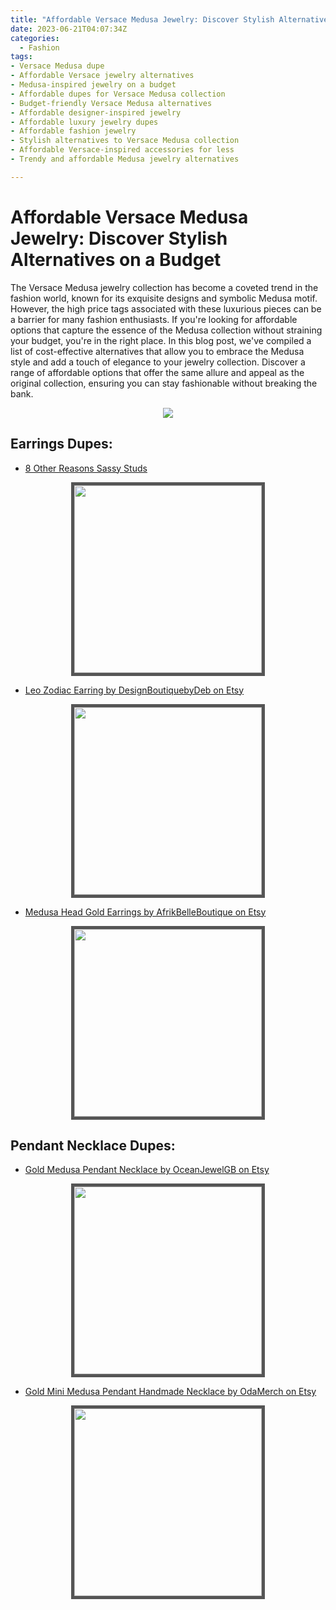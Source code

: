 ```yaml
---
title: "Affordable Versace Medusa Jewelry: Discover Stylish Alternatives on a Budget"
date: 2023-06-21T04:07:34Z
categories:
  - Fashion
tags:
- Versace Medusa dupe
- Affordable Versace jewelry alternatives
- Medusa-inspired jewelry on a budget
- Affordable dupes for Versace Medusa collection
- Budget-friendly Versace Medusa alternatives
- Affordable designer-inspired jewelry
- Affordable luxury jewelry dupes
- Affordable fashion jewelry
- Stylish alternatives to Versace Medusa collection
- Affordable Versace-inspired accessories for less
- Trendy and affordable Medusa jewelry alternatives

---
```


# Affordable Versace Medusa Jewelry: Discover Stylish Alternatives on a Budget

The Versace Medusa jewelry collection has become a coveted trend in the fashion world, known for its exquisite designs and symbolic Medusa motif. However, the high price tags associated with these luxurious pieces can be a barrier for many fashion enthusiasts. If you're looking for affordable options that capture the essence of the Medusa collection without straining your budget, you're in the right place. In this blog post, we've compiled a list of cost-effective alternatives that allow you to embrace the Medusa style and add a touch of elegance to your jewelry collection. Discover a range of affordable options that offer the same allure and appeal as the original collection, ensuring you can stay fashionable without breaking the bank.

<p align="center">
<a href="https://www.bloomingdales.com/shop/product/versace-medusa-greek-key-stud-earrings?ID=4533371&pla_country=US"><img src="https://www.versace.com/dw/image/v2/ABAO_PRD/on/demandware.static/-/Sites-ver-master-catalog/default/dw530a3d06/original/90_DG2G411-DJMT_KOT_24_TributeMedusaStudEarrings-Earrings-versace-online-store_7_1.jpg" /></a></p>

## Earrings Dupes:
- [ 8 Other Reasons Sassy Studs ](https://www.revolve.com/8-other-reasons-sassy-studs-in-black/dp/8OTH-WL470/?d=F&currency=USD&countrycode=US&gclid=CjwKCAjwv8qkBhAnEiwAkY-ahnEt52nPcEWLD_QxH9N99o2_97tGC5sNBP-7CtfoiO_0voNQsJ_vghoC2RMQAvD_BwE&gclsrc=aw.ds)

<p align="center">
<a href="https://www.revolve.com/8-other-reasons-sassy-studs-in-black/dp/8OTH-WL470/?d=F&currency=USD&countrycode=US&gclid=CjwKCAjwv8qkBhAnEiwAkY-ahnEt52nPcEWLD_QxH9N99o2_97tGC5sNBP-7CtfoiO_0voNQsJ_vghoC2RMQAvD_BwE&gclsrc=aw.ds"><img style="border: 5px solid #555" src="https://cdn.shopify.com/s/files/1/1845/0261/products/1_107fd3a8-546d-45af-a7f1-d12586ea551e_5000x.png?v=1680543039" width="300" /></a>
</p>

- [Leo Zodiac Earring by DesignBoutiquebyDeb on Etsy ](https://www.etsy.com/listing/1314764625/lion-head-earring-statement-earring-leo?click_key=f4c5ce1e401ab13a5b09fd1cfd1ed417fb7f791c%3A691311560&click_sum=004fb21a&external=1&rec_type=cs&ref=landingpage_similar_listing_top-6&pro=1)

<p align="center">
<a href="https://www.etsy.com/listing/1314764625/lion-head-earring-statement-earring-leo?click_key=f4c5ce1e401ab13a5b09fd1cfd1ed417fb7f791c%3A691311560&click_sum=004fb21a&external=1&rec_type=cs&ref=landingpage_similar_listing_top-6&pro=1"><img style="border: 5px solid #555" src="https://i.etsystatic.com/26308415/r/il/ac3d86/4204794486/il_1588xN.4204794486_4vj3.jpg" width="300" /></a>
</p>

- [Medusa Head Gold Earrings by AfrikBelleBoutique on Etsy](https://www.etsy.com/listing/1463142022/medusa-head-gold-earrings?click_key=5cdd5a643ef604e8936cd5e1abac78739340b3cf%3A1463142022&click_sum=80f9035c&external=1&rec_type=cs&ref=landingpage_similar_listing_top-6)

<p align="center">
<a href="https://www.etsy.com/listing/1463142022/medusa-head-gold-earrings?click_key=5cdd5a643ef604e8936cd5e1abac78739340b3cf%3A1463142022&click_sum=80f9035c&external=1&rec_type=cs&ref=landingpage_similar_listing_top-6"><img style="border: 5px solid #555" src="https://i.etsystatic.com/17230642/r/il/b2f580/4933844315/il_1588xN.4933844315_fyf4.jpg" width="300" /></a>
</p>


## Pendant Necklace Dupes:
- [Gold Medusa Pendant Necklace by OceanJewelGB on Etsy
](https://www.etsy.com/listing/1373329741/gold-medusa-pendant-necklace-mens-gold?click_key=03d857985e4ebc8f2bb2b1ade965ea8d9651cc9b%3A1373329741&click_sum=26ccef8b&ref=internal_similar_listing_bot-3&listing_id=1373329741&listing_slug=gold-medusa-pendant-necklace-mens-gold)
<p align="center">
<a href="https://www.etsy.com/listing/1373329741/gold-medusa-pendant-necklace-mens-gold?click_key=03d857985e4ebc8f2bb2b1ade965ea8d9651cc9b%3A1373329741&click_sum=26ccef8b&ref=internal_similar_listing_bot-3&listing_id=1373329741&listing_slug=gold-medusa-pendant-necklace-mens-gold"><img style="border: 5px solid #555" src="https://i.etsystatic.com/32364002/r/il/a88b48/4490810335/il_1588xN.4490810335_31ov.jpg" width="300" /></a>
</p>

- [Gold Mini Medusa Pendant Handmade Necklace by OdaMerch
on Etsy](https://www.etsy.com/listing/1387110380/gold-mini-medusa-pendant-handmade?gpla=1&gao=1&&utm_source=google&utm_medium=cpc&utm_campaign=shopping_us_b-jewelry-necklaces-charm_necklaces&utm_custom1=_k_CjwKCAjwv8qkBhAnEiwAkY-ahjH7Wz0dF7x7tuh0bmdpAK_kp3YgoPNu3TPyNhm155sfwGoekbEhxhoCoo0QAvD_BwE_k_&utm_content=go_1731463806_66599842686_337603372747_pla-352964544853_c__1387110380_12768591&utm_custom2=1731463806&gclid=CjwKCAjwv8qkBhAnEiwAkY-ahjH7Wz0dF7x7tuh0bmdpAK_kp3YgoPNu3TPyNhm155sfwGoekbEhxhoCoo0QAvD_BwE)

<p align="center">
<a href="https://www.etsy.com/listing/1387110380/gold-mini-medusa-pendant-handmade?gpla=1&gao=1&&utm_source=google&utm_medium=cpc&utm_campaign=shopping_us_b-jewelry-necklaces-charm_necklaces&utm_custom1=_k_CjwKCAjwv8qkBhAnEiwAkY-ahjH7Wz0dF7x7tuh0bmdpAK_kp3YgoPNu3TPyNhm155sfwGoekbEhxhoCoo0QAvD_BwE_k_&utm_content=go_1731463806_66599842686_337603372747_pla-352964544853_c__1387110380_12768591&utm_custom2=1731463806&gclid=CjwKCAjwv8qkBhAnEiwAkY-ahjH7Wz0dF7x7tuh0bmdpAK_kp3YgoPNu3TPyNhm155sfwGoekbEhxhoCoo0QAvD_BwE"><img style="border: 5px solid #555" src="https://i.etsystatic.com/39026162/r/il/f4b0a1/4875687681/il_1588xN.4875687681_3fg1.jpg" width="300" /></a>
</p>

<script async src="https://pagead2.googlesyndication.com/pagead/js/adsbygoogle.js"></script>
<!-- cpa -->
<ins class="adsbygoogle"
     style="display:block"
     data-ad-client="ca-pub-2843564932689995"
     data-ad-slot="3526097725"
     data-ad-format="auto"
     data-full-width-responsive="true"></ins>
<script>
     (adsbygoogle = window.adsbygoogle || []).push({});
</script>
